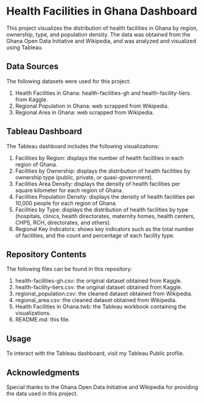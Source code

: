 # Health Facilities in Ghana Dashboard
This project visualizes the distribution of health facilities in Ghana by region, ownership, type, and population density. The data was obtained from the Ghana Open Data Initiative and Wikipedia, and was analyzed and visualized using Tableau.

## Data Sources
The following datasets were used for this project:

1. Health Facilities in Ghana: health-facilities-gh and health-facility-tiers from Kaggle.
2. Regional Population in Ghana: web scrapped from Wikipedia.
3. Regional Area in Ghana: web scrapped from Wikipedia.

## Tableau Dashboard
The Tableau dashboard includes the following visualizations:

1. Facilities by Region: displays the number of health facilities in each region of Ghana.
2. Facilities by Ownership: displays the distribution of health facilities by ownership type (public, private, or quasi-government).
3. Facilities Area Density: displays the density of health facilities per square kilometer for each region of Ghana.
4. Facilities Population Density: displays the density of health facilities per 10,000 people for each region of Ghana.
5. Facilities by Type: displays the distribution of health facilities by type (hospitals, clinics, health directorates, maternity homes, health centers, CHPS, RCH, directorates, and others).
6. Regional Key Indicators: shows key indicators such as the total number of facilities, and the count and percentage of each facility type.

## Repository Contents
The following files can be found in this repository:

1. health-facilities-gh.csv: the original dataset obtained from Kaggle.
2. health-facility-tiers.csv: the original dataset obtained from Kaggle.
3. regional_population.csv: the cleaned dataset obtained from Wikipedia.
4. regional_area.csv: the cleaned dataset obtained from Wikipedia.
5. Health Facilities in Ghana.twb: the Tableau workbook containing the visualizations.
6. README.md: this file.


## Usage
To interact with the Tableau dashboard, visit my Tableau Public profile.

## Acknowledgments
Special thanks to the Ghana Open Data Initiative and Wikipedia for providing the data used in this project.
